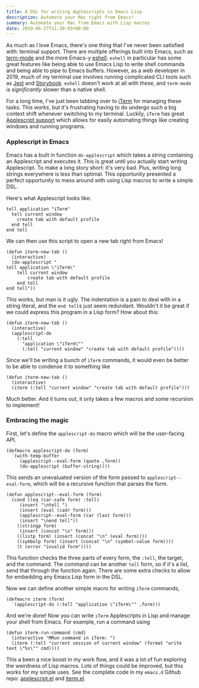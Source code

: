 ```yaml
---
title: A DSL for writing Applescripts in Emacs Lisp
description: Automate your Mac right from Emacs!
summary: Automate your Mac from Emacs with Lisp macros
date: 2019-06-27T11:30:03+00:00
---
```


As much as I love Emacs, there's one thing that I've never been
satisfied with: terminal support. There are multiple offerings built
into Emacs, such as
[term-mode](https://www.gnu.org/software/emacs/manual/html_node/emacs/Term-Mode.html)
and the more Emacs-y
[eshell](https://www.masteringemacs.org/article/complete-guide-mastering-eshell). `eshell`
in particular has some great features like being able to use Emacs
Lisp to write shell commands and being able to pipe to Emacs
buffers. However, as a web developer in 2019, much of my terminal use
involves running complicated CLI tools such as
[Jest](https://jestjs.io/) and
[Storybook](https://storybook.js.org/). `eshell` doesn't work at all
with these, and `term-mode` is *significantly* slower than a native
shell.

For a long time, I've just been tabbing over to
[iTerm](https://www.iterm2.com/) for managing these tasks. This
*works*, but it's frustrating having to do undergo such a big context
shift whenever switching to my terminal. Luckily, `iTerm` has great
[Applescript
support](https://www.iterm2.com/documentation-scripting.html) which
allows for easily automating things like creating windows and running
programs.

### Applescript in Emacs

Emacs has a built in function `do-applescript` which takes a string
containing an Applescript and executes it. This is great until you
actually start writing Applescript. To make a long story short: it's
very bad. Plus, writing long strings everywhere is less than
optimal. This opportunity presented a perfect opportunity to mess
around with using Lisp macros to write a simple DSL.

Here's what Applescript looks like:

```applescript
tell application "iTerm"
  tell current window
    create tab with default profile
  end tell
end tell
```

We can then use this script to open a new tab right from Emacs!

```emacs-lisp
(defun iterm-new-tab ()
  (interactive)
  (do-applescript "
tell application \"iTerm\"
	tell current window
		create tab with default profile
	end tell
end tell"))
```

This works, but man is it ugly. The indentation is a pain to deal with
in a string literal, and the `end tell`s just seem redundant. Wouldn't
it be great if we could express this program in a Lisp form? How about this:


```emacs-lisp
(defun iterm-new-tab ()
  (interactive)
  (applescript-do
    (:tell
	  "application \"iTerm\""
	  (:tell "current window" "create tab with default profile"))))
```

Since we'll be writing a bunch of `iTerm` commands, it would even be better to be able to condense it to something like

```emacs-lisp
(defun iterm-new-tab ()
  (interactive)
  (iterm (:tell "current window" "create tab with default profile")))
```

Much better. And it turns out, it only takes a few macros and some
recursion to implement!

### Embracing the magic

First, let's define the `applescript-do` macro which will be the user-facing API.

```emacs-lisp
(defmacro applescript-do (form)
  `(with-temp-buffer
     (applescript--eval-form (quote ,form))
     (do-applescript (buffer-string))))
```

This sends an unevaluated version of the form passed to
`applescript--eval-form`, which will be a recursive function that
parses the form.

```emacs-lisp
(defun applescript--eval-form (form)
  (cond ((eq (car-safe form) :tell)
	 (insert "\ntell ")
	 (insert (eval (cadr form)))
	 (applescript--eval-form (car (last form)))
	 (insert "\nend tell"))
	((stringp form)
	 (insert (concat "\n" form)))
	((listp form) (insert (concat "\n" (eval form))))
	((symbolp form) (insert (concat "\n" (symbol-value form))))
	(t (error "invalid form"))))
```

This function checks the three parts of every form, the `:tell`, the
target, and the command. The command can be another `tell` form, so if
it's a list, send that through the function again. There are some
extra checks to allow for embedding any Emacs Lisp form in the DSL.

Now we can define another simple macro for writing `iTerm` commands,

```emacs-lisp
(defmacro iterm (form)
  `(applescript-do (:tell "application \"iTerm\"" ,form)))
```

And we're done! Now you can write `iTerm` Applescripts in Lisp and
manage your shell from Emacs. For example, run a command using

```emacs-lisp
(defun iterm-run-command (cmd)
  (interactive "MRun command in iTerm: ")
  (iterm (:tell "current session of current window" (format "write text \"%s\"" cmd))))
```

This a been a nice boost in my work flow, and it was a lot of fun
exploring the weirdness of Lisp macros. Lots of things could be
improved, but this works for my simple uses. See the complete code in
my `emacs.d` Github repo:
[applescript.el](https://github.com/zacwood9/.emacs.d/blob/master/lisp/applescript.el)
and
[iterm.el](https://github.com/zacwood9/.emacs.d/blob/master/lisp/iterm.el).
